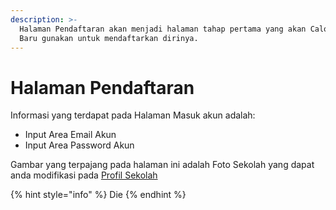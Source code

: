 ```yaml
---
description: >-
  Halaman Pendaftaran akan menjadi halaman tahap pertama yang akan Calon Siswa
  Baru gunakan untuk mendaftarkan dirinya.
---
```


# Halaman Pendaftaran

Informasi yang terdapat pada Halaman Masuk akun adalah:

* Input Area Email Akun
* Input Area Password Akun

Gambar yang terpajang pada halaman ini adalah Foto Sekolah yang dapat anda modifikasi pada [Profil Sekolah](../../panduan-awal/mengatur-profil-sekolah.md)

{% hint style="info" %}
Die
{% endhint %}
